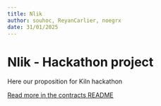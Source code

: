 ```yaml
---
title: Nlik
author: souhoc, ReyanCarlier, noegrx
date: 31/01/2025
---
```

# Nlik - Hackathon project

Here our proposition for Kiln hackathon

[Read more in the contracts README](MetaVault/src/MetaVault.Contracts/README.md)
